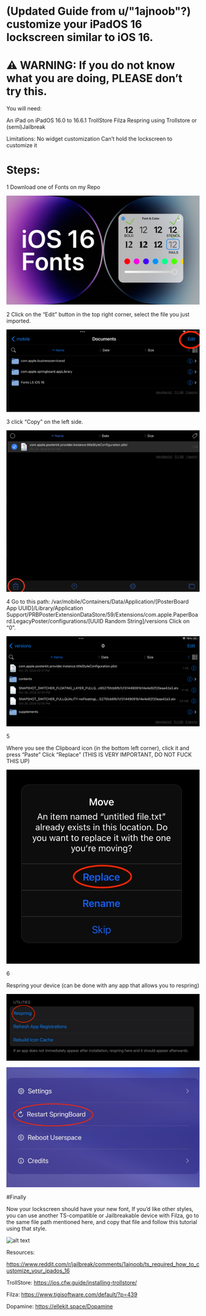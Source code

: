# (Updated Guide from u/"1ajnoob"?) customize your iPadOS 16 lockscreen similar to iOS 16.

# ⚠️ WARNING: If you do not know what you are doing, PLEASE don’t try this.

You will need:

An iPad on iPadOS 16.0 to 16.6.1
TrollStore
Filza
Respring using Trollstore or (semi)Jailbreak

Limitations:
No widget customization
Can’t hold the lockscreen to customize it

# Steps:

1
Download one of Fonts on my Repo

![alt text](https://github.com/HugoBubble/iPadOS16-Fonts/blob/main/Fonts.jpeg)

2
Click on the “Edit” button in the top right corner, select the file you just imported.

![alt text](https://github.com/HugoBubble/iPadOS16-Fonts/blob/main/IMG_1331.jpeg)

3
click “Copy” on the left side.

![alt text](https://github.com/HugoBubble/iPadOS16-Fonts/blob/main/IMG_1338.jpeg)

4
Go to this path: /var/mobile/Containers/Data/Application/[PosterBoard App UUID]/Library/Application Support/PRBPosterExtensionDataStore/59/Extensions/com.apple.PaperBoard.LegacyPoster/configurations/[UUID Random String]/versions
Click on “0”.

![alt text](https://github.com/HugoBubble/iPadOS16-Fonts/blob/main/IMG_1332.jpeg)

5

Where you see the Clipboard icon (in the bottom left corner), click it and press “Paste”
Click “Replace” (THIS IS VERY IMPORTANT, DO NOT FUCK THIS UP)

![alt text](https://github.com/HugoBubble/iPadOS16-Fonts/blob/main/IMG_1333.jpeg)

6

Respring your device (can be done with any app that allows you to respring)

![alt text](https://github.com/HugoBubble/iPadOS16-Fonts/blob/main/IMG_1334.jpeg)

![alt text](https://github.com/HugoBubble/iPadOS16-Fonts/blob/main/IMG_1335.jpeg)

#Finally

Now your lockscreen should have  your new font, If you’d like other styles, you can use another TS-compatible or Jailbreakable device with Filza, go to the same file path mentioned here, and copy that file and follow this tutorial using that style.

![alt text](https://github.com/HugoBubble/iPadOS16-Fonts/blob/main/IMG_1336.png)

Resources:

https://www.reddit.com/r/jailbreak/comments/1ajnoob/ts_required_how_to_customize_your_ipados_16

TrollStore: https://ios.cfw.guide/installing-trollstore/

Filza: https://www.tigisoftware.com/default/?p=439

Dopamine: https://ellekit.space/Dopamine

